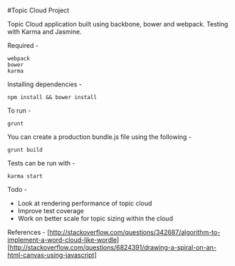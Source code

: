 #Topic Cloud Project

Topic Cloud application built using backbone, bower and webpack. Testing with Karma and Jasmine.

Required -
```
webpack
bower
karma
```

Installing dependencies -
```
npm install && bower install
```

To run -
```
grunt
```

You can create a production bundle.js file using the following -
```
grunt build
```

Tests can be run with -
```
karma start
```

Todo -
* Look at rendering performance of topic cloud
* Improve test coverage
* Work on better scale for topic sizing within the cloud

References -
[http://stackoverflow.com/questions/342687/algorithm-to-implement-a-word-cloud-like-wordle]
[http://stackoverflow.com/questions/6824391/drawing-a-spiral-on-an-html-canvas-using-javascript]

